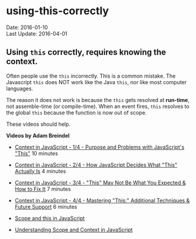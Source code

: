 # using-this-correctly #
Date: 2016-01-10 <br>
Last Update: 2016-04-01

## Using `this` correctly, requires knowing the context. ##

Often people use the `this` incorrectly. This is a common mistake. The Javascript `this` does NOT work like the Java `this`, nor like most computer languages.    

The reason it does not work is because the `this` gets resolved at **run-time**, not assemble-time (or compile-time). When an event fires, `this` resolves to the global `this` because the function is now out of scope.

These videos should help.

**Videos by Adam Breindel**
- [Context in JavaScript - 1/4 - Purpose and Problems with JavaScript's "This"](https://www.youtube.com/watch?v=su-SdgebJCE) 10 minutes
- [Context in JavaScript - 2/4 - How JavaScript Decides What "This" Actually Is](https://www.youtube.com/watch?v=hJ_YD4Ljbqc) 4 minutes
- [Context in JavaScript - 3/4 - "This" May Not Be What You Expected & How to Fix It](https://www.youtube.com/watch?v=PNqoehDEZ3E) 7 minutes
- [Context in JavaScript - 4/4 - Mastering "This:" Additional Techniques & Future Support](https://www.youtube.com/watch?v=QQ4__W9nELc) 6 minutes

- [Scope and this in JavaScript](http://javascriptplayground.com/blog/2012/04/javascript-variable-scope-this)
- [Understanding Scope and Context in JavaScript](http://ryanmorr.com/understanding-scope-and-context-in-javascript/)
